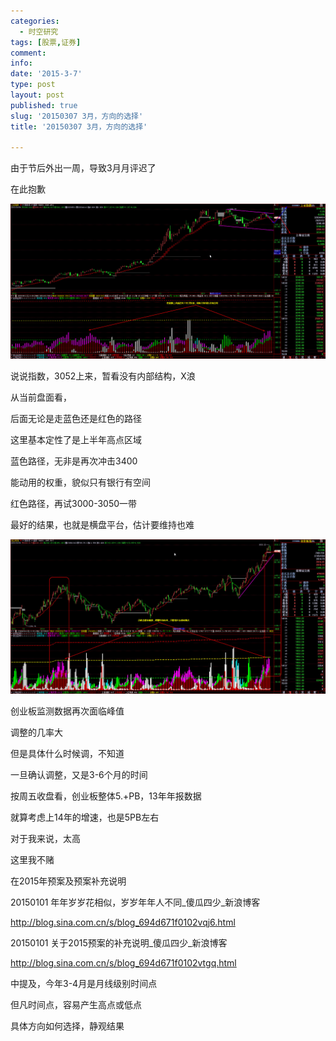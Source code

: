 ```yaml
---
categories:
  - 时空研究
tags: [股票,证券]
comment: 
info: 
date: '2015-3-7'
type: post
layout: post
published: true
slug: '20150307 3月，方向的选择'
title: '20150307 3月，方向的选择'

---
```


由于节后外出一周，导致3月月评迟了

在此抱歉

![20150307-0](/images/20150307-0.jpeg)

说说指数，3052上来，暂看没有内部结构，X浪

从当前盘面看，

后面无论是走蓝色还是红色的路径

​​​这里基本定性了是上半年高点区域

​蓝色路径，无非是再次冲击3400

能动用的权重，貌似只有银行有空间

红色路径，​再试3000-3050一带

最好的结果，也就是横盘平台，估计要维持也难

![20150307-1](/images/20150307-1.jpeg)

​创业板监测数据再次面临峰值

调整的几率大

但是具体什么时候调，不知道

一旦确认调整，又是3-6个月的时间

按周五收盘看，创业板整体5.+PB，13年年报数据​

就算考虑上14年的增速，​也是5PB左右

对于我来说，太高

这里我不赌


在2015年预案及预案补充说明

20150101 年年岁岁花相似，岁岁年年人不同_傻瓜四少_新浪博客

http://blog.sina.com.cn/s/blog_694d671f0102vqj6.html

​​20150101 关于2015预案的补充说明_傻瓜四少_新浪博客

http://blog.sina.com.cn/s/blog_694d671f0102vtgq.html

中提及，今年3-4月是月线级别时间点

但凡时间点，容易产生高点或低点

具体方向如何选择，静观结果​